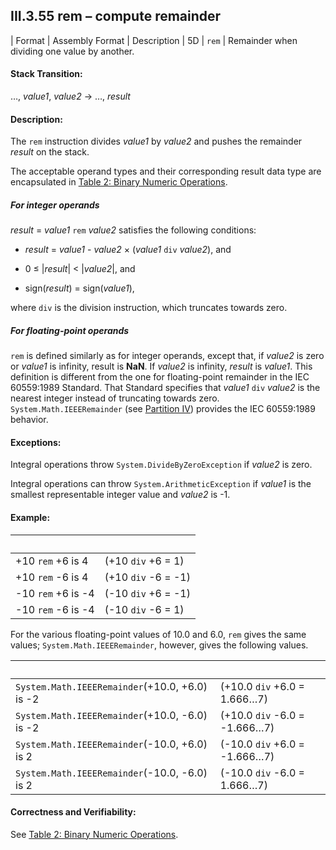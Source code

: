 ## III.3.55 rem &ndash; compute remainder

 | Format | Assembly Format | Description
 | 5D | `rem` | Remainder when dividing one value by another.

#### Stack Transition:

&hellip;, _value1_, _value2_ &rarr; &hellip;, _result_

#### Description:

The `rem` instruction divides _value1_ by _value2_ and pushes the remainder _result_ on the stack.

The acceptable operand types and their corresponding result data type are encapsulated in [Table 2: Binary Numeric Operations](#todo-missing-hyperlink).

##### For integer operands

_result_ = _value1_ `rem` _value2_ satisfies the following conditions:

 * _result_ = _value1_ - _value2_ &times; (_value1_ `div` _value2_), and

 * 0 &le; \|_result_\| < \|_value2_\|, and

 * sign(_result_) = sign(_value1_),

where `div` is the division instruction, which truncates towards zero.

##### For floating-point operands

`rem` is defined similarly as for integer operands, except that, if _value2_ is zero or _value1_ is infinity, result is **NaN**. If _value2_ is infinity, _result_ is _value1_. This definition is different from the one for floating-point remainder in the IEC 60559:1989 Standard. That Standard specifies that _value1_ `div` _value2_ is the nearest integer instead of truncating towards zero. `System.Math.IEEERemainder` (see [Partition IV](#todo-missing-hyperlink)) provides the IEC 60559:1989 behavior.

#### Exceptions:

Integral operations throw `System.DivideByZeroException` if _value2_ is zero.

Integral operations can throw `System.ArithmeticException` if _value1_ is the smallest representable integer value and _value2_ is -1.

#### Example:

 | &nbsp; | &nbsp;
 | ---- | ----
 | +10 `rem` +6 is 4 | (+10 `div` +6 = 1)
 | +10 `rem` -6 is 4 | (+10 `div` -6 = -1)
 | -10 `rem` +6 is -4 | (-10 `div` +6 = -1)
 | -10 `rem` -6 is -4 | (-10 `div` -6 = 1)

For the various floating-point values of 10.0 and 6.0, `rem` gives the same values; `System.Math.IEEERemainder`, however, gives the following values.

 | &nbsp; | &nbsp;
 | ---- | ----
 | `System.Math.IEEERemainder`(+10.0, +6.0) is -2 | (+10.0 `div` +6.0 =  1.666&hellip;7)
 | `System.Math.IEEERemainder`(+10.0, -6.0) is -2 | (+10.0 `div` -6.0 = -1.666&hellip;7)
 | `System.Math.IEEERemainder`(-10.0, +6.0) is  2 | (-10.0 `div` +6.0 = -1.666&hellip;7)
 | `System.Math.IEEERemainder`(-10.0, -6.0) is  2 | (-10.0 `div` -6.0 = 1.666&hellip;7)

#### Correctness and Verifiability:

See [Table 2: Binary Numeric Operations](#todo-missing-hyperlink).
